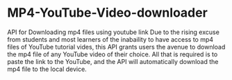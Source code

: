 # MP4-YouTube-Video-downloader
API for Downloading mp4 files using youtube link
Due to the rising excuse from students and most learners of the inabaility to have access to mp4 files of YouTube tutorial vides, this API grants users the avenue to download the mp4 file of any YouTube video of their choice. All that is required is to paste the link to the YouTube, and the API will automatically download the mp4 file to the local device.
